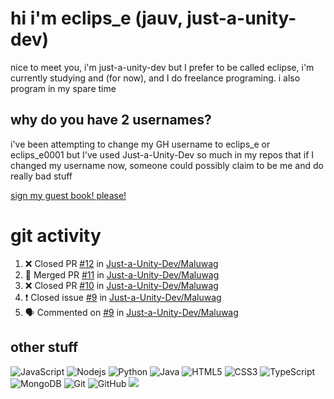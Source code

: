 # hi i'm eclips_e (jauv, just-a-unity-dev)
nice to meet you, i'm just-a-unity-dev but I prefer to be called eclipse, i'm currently studying and (for now), and I do freelance programing. i also program in my spare time

## why do you have 2 usernames?
i've been attempting to change my GH username to eclips_e or eclips_e0001 but I've used Just-a-Unity-Dev so much in my repos that if I changed my username now, someone could possibly claim to be me and do really bad stuff

[sign my guest book! please!](https://github.com/Just-a-Unity-Dev/Just-a-Unity-Dev/issues/new?&body=Sign%20my%20guest%20book%20by%20placing%20your%20name%20in%20the%20title,%20how%27d%20you%20get%20to%20this%20page%20and%20why?%20Don%27t%20forget%20you%20have%20an%20entire%20notebook%20in%20your%20hands!)


# git activity
<!--START_SECTION:activity-->
1. ❌ Closed PR [#12](https://github.com/Just-a-Unity-Dev/Maluwag/pull/12) in [Just-a-Unity-Dev/Maluwag](https://github.com/Just-a-Unity-Dev/Maluwag)
2. 🎉 Merged PR [#11](https://github.com/Just-a-Unity-Dev/Maluwag/pull/11) in [Just-a-Unity-Dev/Maluwag](https://github.com/Just-a-Unity-Dev/Maluwag)
3. ❌ Closed PR [#10](https://github.com/Just-a-Unity-Dev/Maluwag/pull/10) in [Just-a-Unity-Dev/Maluwag](https://github.com/Just-a-Unity-Dev/Maluwag)
4. ❗️ Closed issue [#9](https://github.com/Just-a-Unity-Dev/Maluwag/issues/9) in [Just-a-Unity-Dev/Maluwag](https://github.com/Just-a-Unity-Dev/Maluwag)
5. 🗣 Commented on [#9](https://github.com/Just-a-Unity-Dev/Maluwag/issues/9) in [Just-a-Unity-Dev/Maluwag](https://github.com/Just-a-Unity-Dev/Maluwag)
<!--END_SECTION:activity-->

## other stuff

![JavaScript](https://img.shields.io/badge/-JavaScript-black?style=flat-square&logo=javascript)
![Nodejs](https://img.shields.io/badge/-Nodejs-black?style=flat-square&logo=Node.js)
![Python](https://img.shields.io/badge/-Python-black?style=flat-square&logo=Python)
![Java](https://img.shields.io/badge/-java-E34A86?style=flat-square&logo=java)
![HTML5](https://img.shields.io/badge/-HTML5-E34F26?style=flat-square&logo=html5&logoColor=white)
![CSS3](https://img.shields.io/badge/-CSS3-1572B6?style=flat-square&logo=css3)
![TypeScript](https://img.shields.io/badge/-TypeScript-007ACC?style=flat-square&logo=typescript)
![MongoDB](https://img.shields.io/badge/-MongoDB-black?style=flat-square&logo=mongodb)
![Git](https://img.shields.io/badge/-Git-black?style=flat-square&logo=git)
![GitHub](https://img.shields.io/badge/-GitHub-181717?style=flat-square&logo=github)
![](https://github-profile-summary-cards.vercel.app/api/cards/profile-details?username=Just-a-Unity-Dev&theme=solarized_dark)

